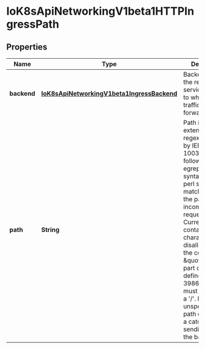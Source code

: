 
# IoK8sApiNetworkingV1beta1HTTPIngressPath

## Properties
Name | Type | Description | Notes
------------ | ------------- | ------------- | -------------
**backend** | [**IoK8sApiNetworkingV1beta1IngressBackend**](IoK8sApiNetworkingV1beta1IngressBackend.md) | Backend defines the referenced service endpoint to which the traffic will be forwarded to. | 
**path** | **String** | Path is an extended POSIX regex as defined by IEEE Std 1003.1, (i.e this follows the egrep/unix syntax, not the perl syntax) matched against the path of an incoming request. Currently it can contain characters disallowed from the conventional \&quot;path\&quot; part of a URL as defined by RFC 3986. Paths must begin with a &#39;/&#39;. If unspecified, the path defaults to a catch all sending traffic to the backend. |  [optional]



